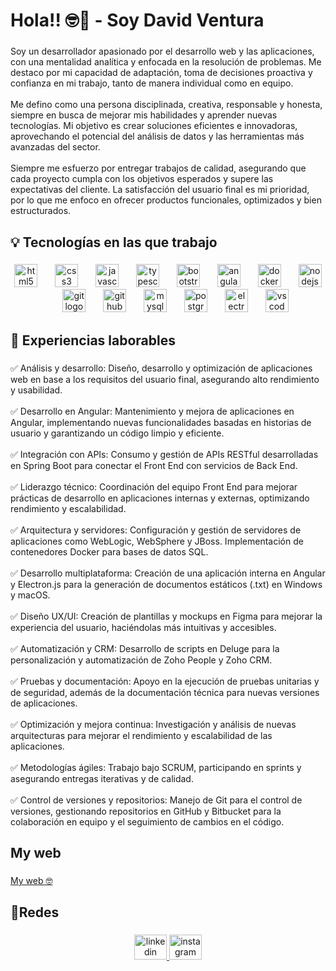<h1 align="left">Hola!! 🤓👋 - Soy David Ventura</h1>

###

<p align="left">Soy un desarrollador apasionado por el desarrollo web y las aplicaciones, con una mentalidad analítica y enfocada en la resolución de problemas. Me destaco por mi capacidad de adaptación, toma de decisiones proactiva y confianza en mi trabajo, tanto de manera individual como en equipo.<br><br>Me defino como una persona disciplinada, creativa, responsable y honesta, siempre en busca de mejorar mis habilidades y aprender nuevas tecnologías. Mi objetivo es crear soluciones eficientes e innovadoras, aprovechando el potencial del análisis de datos y las herramientas más avanzadas del sector.<br><br>Siempre me esfuerzo por entregar trabajos de calidad, asegurando que cada proyecto cumpla con los objetivos esperados y supere las expectativas del cliente. La satisfacción del usuario final es mi prioridad, por lo que me enfoco en ofrecer productos funcionales, optimizados y bien estructurados.</p>

###

<h2 align="left">💡 Tecnologías en las que trabajo</h2>

###

<div align="center">
  <img src="https://cdn.jsdelivr.net/gh/devicons/devicon/icons/html5/html5-original.svg" height="37" alt="html5 logo"  />
  <img width="20" />
  <img src="https://cdn.jsdelivr.net/gh/devicons/devicon/icons/css3/css3-original.svg" height="37" alt="css3 logo"  />
  <img width="20" />
  <img src="https://cdn.jsdelivr.net/gh/devicons/devicon/icons/javascript/javascript-original.svg" height="37" alt="javascript logo"  />
  <img width="20" />
  <img src="https://cdn.jsdelivr.net/gh/devicons/devicon/icons/typescript/typescript-original.svg" height="37" alt="typescript logo"  />
  <img width="20" />
  <img src="https://cdn.jsdelivr.net/gh/devicons/devicon/icons/bootstrap/bootstrap-original.svg" height="37" alt="bootstrap logo"  />
  <img width="20" />
  <img src="https://cdn.jsdelivr.net/gh/devicons/devicon/icons/angularjs/angularjs-original.svg" height="37" alt="angularjs logo"  />
  <img width="20" />
  <img src="https://cdn.jsdelivr.net/gh/devicons/devicon/icons/docker/docker-original.svg" height="37" alt="docker logo"  />
  <img width="20" />
  <img src="https://cdn.jsdelivr.net/gh/devicons/devicon/icons/nodejs/nodejs-original.svg" height="37" alt="nodejs logo"  />
  <img width="20" />
  <img src="https://cdn.jsdelivr.net/gh/devicons/devicon/icons/git/git-original.svg" height="37" alt="git logo"  />
  <img width="20" />
  <img src="https://cdn.jsdelivr.net/gh/devicons/devicon/icons/github/github-original.svg" height="37" alt="github logo"  />
  <img width="20" />
  <img src="https://cdn.jsdelivr.net/gh/devicons/devicon/icons/mysql/mysql-original.svg" height="37" alt="mysql logo"  />
  <img width="20" />
  <img src="https://cdn.jsdelivr.net/gh/devicons/devicon/icons/postgresql/postgresql-original.svg" height="37" alt="postgresql logo"  />
  <img width="20" />
  <img src="https://cdn.jsdelivr.net/gh/devicons/devicon/icons/electron/electron-original.svg" height="37" alt="electron logo"  />
  <img width="20" />
  <img src="https://cdn.jsdelivr.net/gh/devicons/devicon/icons/vscode/vscode-original.svg" height="37" alt="vscode logo"  />
</div>

###

<h2 align="left">🚀 Experiencias laborables</h2>

###

<p align="left">✅ Análisis y desarrollo: Diseño, desarrollo y optimización de aplicaciones web en base a los requisitos del usuario final, asegurando alto rendimiento y usabilidad.<br><br>✅ Desarrollo en Angular: Mantenimiento y mejora de aplicaciones en Angular, implementando nuevas funcionalidades basadas en historias de usuario y garantizando un código limpio y eficiente.<br><br>✅ Integración con APIs: Consumo y gestión de APIs RESTful desarrolladas en Spring Boot para conectar el Front End con servicios de Back End.<br><br>✅ Liderazgo técnico: Coordinación del equipo Front End para mejorar prácticas de desarrollo en aplicaciones internas y externas, optimizando rendimiento y escalabilidad.<br><br>✅ Arquitectura y servidores: Configuración y gestión de servidores de aplicaciones como WebLogic, WebSphere y JBoss. Implementación de contenedores Docker para bases de datos SQL.<br><br>✅ Desarrollo multiplataforma: Creación de una aplicación interna en Angular y Electron.js para la generación de documentos estáticos (.txt) en Windows y macOS.<br><br>✅ Diseño UX/UI: Creación de plantillas y mockups en Figma para mejorar la experiencia del usuario, haciéndolas más intuitivas y accesibles.<br><br>✅ Automatización y CRM: Desarrollo de scripts en Deluge para la personalización y automatización de Zoho People y Zoho CRM.<br><br>✅ Pruebas y documentación: Apoyo en la ejecución de pruebas unitarias y de seguridad, además de la documentación técnica para nuevas versiones de aplicaciones.<br><br>✅ Optimización y mejora continua: Investigación y análisis de nuevas arquitecturas para mejorar el rendimiento y escalabilidad de las aplicaciones.<br><br>✅ Metodologías ágiles: Trabajo bajo SCRUM, participando en sprints y asegurando entregas iterativas y de calidad.<br><br>✅ Control de versiones y repositorios: Manejo de Git para el control de versiones, gestionando repositorios en GitHub y Bitbucket para la colaboración en equipo y el seguimiento de cambios en el código.</p>

###

<h2 align="left">My web</h2>

###

<a href="https://davidgvdev.github.io/portfolio/about" target="_blank"> 
  My web 🤓
</a>

###

<h2 align="left">📱Redes</h2>

###

<div align="center">
  <a href="https://www.linkedin.com/in/david-gustavo-ventura-villesca-2a158615b/" target="_blank">
    <img src="https://raw.githubusercontent.com/maurodesouza/profile-readme-generator/master/src/assets/icons/social/linkedin/default.svg" width="52" height="40" alt="linkedin logo"  />
  </a>
  <a href="https://www.instagram.com/david_ventur/" target="_blank">
    <img src="https://raw.githubusercontent.com/maurodesouza/profile-readme-generator/master/src/assets/icons/social/instagram/default.svg" width="52" height="40" alt="instagram logo"  />
  </a>
</div>

###

